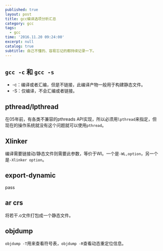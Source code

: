 ```yaml
---
published: true
layout: post
title: gcc编译选项分析汇总
category: gcc
tags:
  - gcc
time: '2016.11.20 09:24:00'
excerpt: null
catalog: true
subtitle: 自己不懂的、容易忘记的都持续记录一下。
---
```


<!--more-->
## `gcc -c` 和 `gcc -s`
- -c：编译或者汇编，但是不链接，此编译产物一般用于构建静态文件。
- -S：仅编译，不会汇编或者链接。

## pthread/lpthread
在05年前，有各类不兼容的pthreads API实现，所以必须用`lpthread`来指定，但现在的操作系统就没有这个问题就可以使用`pthread`。

## Xlinker
编译需要链接动/静态文件则需要此参数，等价于Wl。一个是`-WL,option`，另一个是`-Xlinker option`。

## export-dynamic
pass

## ar crs
将若干.o文件打包成一个静态文件。

## objdump
`objdump -T`用来查看符号表，`objdump -R`查看动态重定位信息。
